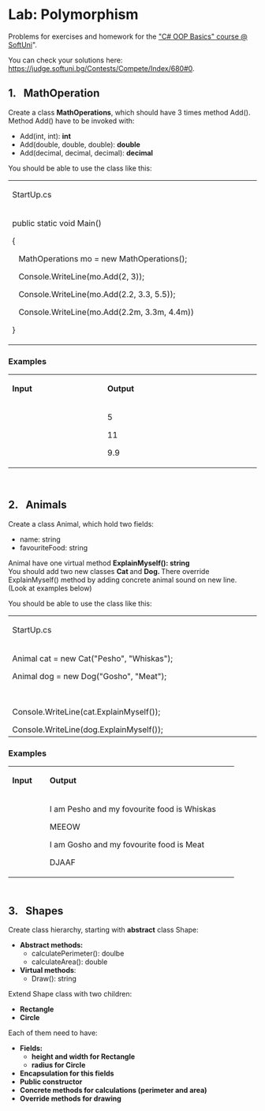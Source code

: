 <h1>Lab: Polymorphism</h1>
<p>Problems for exercises and homework for the <a href="https://softuni.bg/courses/csharp-oop-basics">"C# OOP Basics" course @ SoftUni</a>".</p>
<p>You can check your solutions here: <a href="https://judge.softuni.bg/Contests/Compete/Index/680%230">https://judge.softuni.bg/Contests/Compete/Index/680#0</a>.</p>
<h2>1.&nbsp;&nbsp; MathOperation</h2>
<p>Create a class <strong>MathOperations</strong>, which should have 3 times method Add(). Method Add() have to be invoked with:</p>
<ul>
<li>Add(int, int): <strong>int</strong></li>
<li>Add(double, double, double): <strong>double</strong></li>
<li>Add(decimal, decimal, decimal): <strong>decimal</strong></li>
</ul>
<p>You should be able to use the class like this:</p>
<table width="695">
<tbody>
<tr>
<td width="695">
<p>StartUp.cs</p>
</td>
</tr>
<tr>
<td width="695">
<p>public static void Main()</p>
<p>{</p>
<p>&nbsp;&nbsp; MathOperations mo = new MathOperations();</p>
<p>&nbsp;&nbsp; Console.WriteLine(mo.Add(2, 3));</p>
<p>&nbsp;&nbsp; Console.WriteLine(mo.Add(2.2, 3.3, 5.5));</p>
<p>&nbsp;&nbsp; Console.WriteLine(mo.Add(2.2m, 3.3m, 4.4m))</p>
<p>}</p>
</td>
</tr>
</tbody>
</table>
<h3>Examples</h3>
<table width="482">
<tbody>
<tr>
<td width="181">
<p><strong>Input</strong></p>
</td>
<td width="302">
<p><strong>Output</strong></p>
</td>
</tr>
<tr>
<td width="181">
<p>&nbsp;</p>
</td>
<td width="302">
<p>5</p>
<p>11</p>
<p>9.9</p>
</td>
</tr>
</tbody>
</table>
<p>&nbsp;&nbsp;</p>
<h2>2.&nbsp;&nbsp; Animals</h2>
<p>Create a class Animal, which hold two fields:</p>
<ul>
<li>name: string</li>
<li>favouriteFood: string</li>
</ul>
<p>Animal have one virtual method <strong>ExplainMyself(): string<br /> </strong>You should add two new classes <strong>Cat </strong>and <strong>Dog. </strong>There override ExplainMyself() method by adding concrete animal sound on new line. (Look at examples below)</p>
<p>You should be able to use the class like this:</p>
<table width="695">
<tbody>
<tr>
<td width="695">
<p>StartUp.cs</p>
</td>
</tr>
<tr>
<td width="695">
<p>Animal cat = new Cat("Pesho", "Whiskas");</p>
<p>Animal dog = new Dog("Gosho", "Meat");</p>
<p>&nbsp;</p>
<p>Console.WriteLine(cat.ExplainMyself());</p>
Console.WriteLine(dog.ExplainMyself());</td>
</tr>
</tbody>
</table>
<h3>Examples</h3>
<table width="426">
<tbody>
<tr>
<td width="60">
<p><strong>Input</strong></p>
</td>
<td width="366">
<p><strong>Output</strong></p>
</td>
</tr>
<tr>
<td width="60">
<p>&nbsp;</p>
</td>
<td width="366">
<p>I am Pesho and my fovourite food is Whiskas</p>
<p>MEEOW</p>
<p>I am Gosho and my fovourite food is Meat</p>
<p>DJAAF</p>
</td>
</tr>
</tbody>
</table>
<h2><br />3.&nbsp;&nbsp; Shapes</h2>
<p>Create class hierarchy, starting with <strong>abstract</strong> class Shape:</p>
<ul>
<li><strong>Abstract methods:</strong>
<ul>
<li>calculatePerimeter(): doulbe</li>
<li>calculateArea(): double</li>
</ul>
</li>
<li><strong>Virtual methods</strong>:
<ul>
<li>Draw(): string</li>
</ul>
</li>
</ul>
<p>Extend Shape class with two children:</p>
<ul>
<li><strong>Rectangle</strong></li>
<li><strong>Circle</strong></li>
</ul>
<p>Each of them need to have:</p>
<ul>
<li><strong>Fields: </strong>
<ul>
<li><strong>height and width for Rectangle</strong></li>
<li><strong>radius for Circle</strong></li>
</ul>
</li>
<li><strong>Encapsulation for this fields</strong></li>
<li><strong>Public constructor </strong></li>
<li><strong>Concrete methods for calculations (perimeter and area)</strong></li>
<li><strong>Override methods for drawing</strong></li>
</ul>
